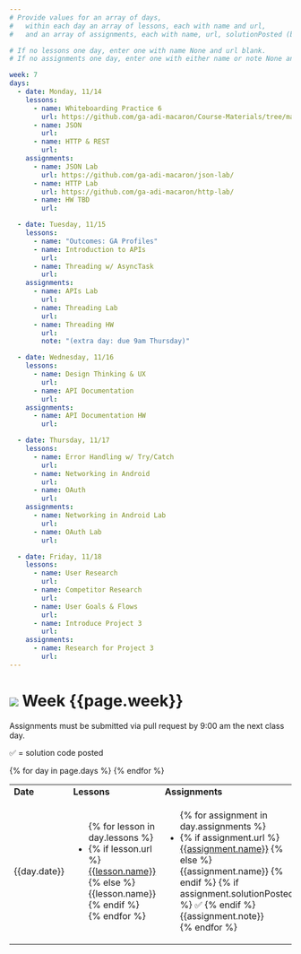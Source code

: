 ```yaml
---
# Provide values for an array of days,
#   within each day an array of lessons, each with name and url,
#   and an array of assignments, each with name, url, solutionPosted (boolean) and note.

# If no lessons one day, enter one with name None and url blank.
# If no assignments one day, enter one with either name or note None and url blank.

week: 7
days:
  - date: Monday, 11/14
    lessons:
      - name: Whiteboarding Practice 6
        url: https://github.com/ga-adi-macaron/Course-Materials/tree/master/lessons/computer-science-and-interview-prep/whiteboarding-practice-6
      - name: JSON
        url: 
      - name: HTTP & REST
        url: 
    assignments:
      - name: JSON Lab
        url: https://github.com/ga-adi-macaron/json-lab/
      - name: HTTP Lab
        url: https://github.com/ga-adi-macaron/http-lab/
      - name: HW TBD
        url: 

  - date: Tuesday, 11/15
    lessons:
      - name: "Outcomes: GA Profiles"
      - name: Introduction to APIs
        url: 
      - name: Threading w/ AsyncTask
        url: 
    assignments:
      - name: APIs Lab
        url: 
      - name: Threading Lab
        url: 
      - name: Threading HW
        url: 
        note: "(extra day: due 9am Thursday)"

  - date: Wednesday, 11/16
    lessons:
      - name: Design Thinking & UX
        url: 
      - name: API Documentation
        url: 
    assignments:
      - name: API Documentation HW
        url: 

  - date: Thursday, 11/17
    lessons:
      - name: Error Handling w/ Try/Catch
        url: 
      - name: Networking in Android
        url: 
      - name: OAuth
        url: 
    assignments:
      - name: Networking in Android Lab
        url:
      - name: OAuth Lab
        url: 

  - date: Friday, 11/18
    lessons:
      - name: User Research
        url: 
      - name: Competitor Research
        url: 
      - name: User Goals & Flows
        url: 
      - name: Introduce Project 3
        url: 
    assignments:
      - name: Research for Project 3
        url:
---
```


# ![](https://ga-dash.s3.amazonaws.com/production/assets/logo-9f88ae6c9c3871690e33280fcf557f33.png) Week {{page.week}}

Assignments must be submitted via pull request by 9:00 am the next class day.

&#x2705; = solution code posted

<table>
<tr><td><b>Date</b></td><td><b>Lessons</b></td><td><b>Assignments</b></td></tr>
{% for day in page.days %}
  <tr>
    <td>
      {{day.date}}
    </td>
    <td>
      <ul>
        {% for lesson in day.lessons %}
          <li>
            {% if lesson.url %}
              <a href="{{lesson.url}}">{{lesson.name}}</a>
            {% else %}
              {{lesson.name}}
            {% endif %}
          </li>
        {% endfor %}
      </ul>
    </td>
    <td>
      <ul>
        {% for assignment in day.assignments %}
          <li>
            {% if assignment.url %}
              <a href="{{assignment.url}}">{{assignment.name}}</a>
            {% else %}
              {{assignment.name}}
            {% endif %}
            {% if assignment.solutionPosted %}
              &#x2705;
            {% endif %}
            {{assignment.note}}
          </li>
        {% endfor %}
      </ul>
    </td>
  </tr>
{% endfor %}
</table>
